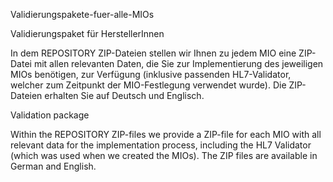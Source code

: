 Validierungspakete-fuer-alle-MIOs

Validierungspaket für HerstellerInnen

In dem REPOSITORY ZIP-Dateien stellen wir Ihnen zu jedem MIO eine ZIP-Datei mit allen relevanten Daten, die Sie zur Implementierung des jeweiligen MIOs benötigen, zur Verfügung (inklusive passenden HL7-Validator, welcher zum Zeitpunkt der MIO-Festlegung verwendet wurde). Die ZIP-Dateien erhalten Sie auf Deutsch und Englisch.

Validation package

Within the REPOSITORY ZIP-files we provide a ZIP-file for each MIO with all relevant data for the implementation process, including the HL7 Validator (which was used when we created the MIOs). The ZIP files are available in German and English.
